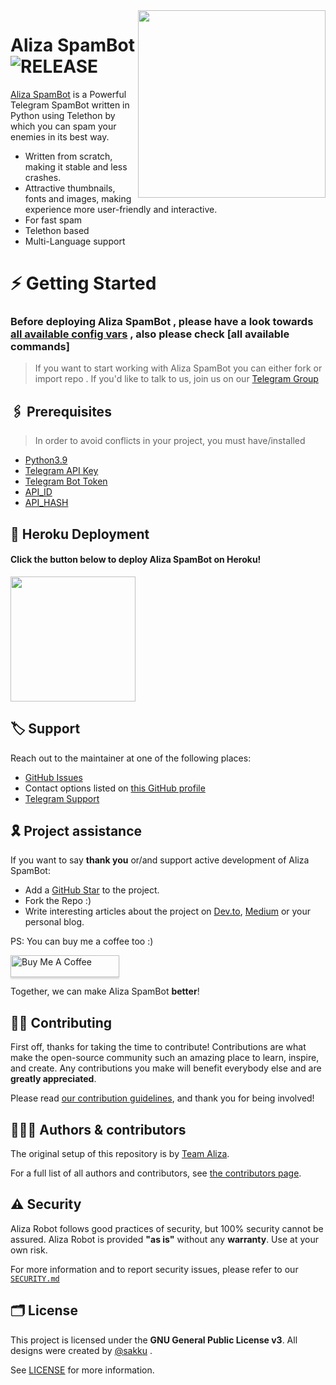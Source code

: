 <img src="https://telegra.ph/file/877640c2a8cc1e55014aa.png" align="right" width="300" height="300"/>

# Aliza SpamBot <img src="https://img.shields.io/github/v/release/deepaiimsss/AlizaSpamBott?color=black&logo=github&logoColor=black&style=social" alt="RELEASE">

[Aliza SpamBot](https://github.com/deepaiimsss/AlizaSpamBot) is a Powerful Telegram SpamBot written in Python using  Telethon by which you can spam your enemies in its best way.

* Written from scratch, making it stable and less crashes.
* Attractive thumbnails, fonts and images,  making experience more user-friendly and interactive.
* For fast spam
* Telethon based
* Multi-Language support


# ⚡️ Getting Started

### Before deploying Aliza SpamBot , please have a look towards [all available config vars](../config/README.md) , also please check [all available commands]

> If you want to start working with Aliza SpamBot you can either fork or import repo .
> If you'd like to talk to us, join us on our [Telegram Group](https://t.me/Aliza_support)


## 🖇 Prerequisites

> In order to avoid conflicts in your project, you must have/installed

- [Python3.9](https://www.python.org/downloads/release/python-390/)
- [Telegram API Key](https://docs.pyrogram.org/intro/setup#api-keys)
- [Telegram Bot Token](https://t.me/botfather)
- [API_ID](https://my.telegram.org)
- [API_HASH](https://my.telegram.org)



## 🚀 Heroku Deployment

<h4>Click the button below to deploy Aliza SpamBot on Heroku!</h4>    
<a href="https://heroku.com/deploy/"><img src="https://img.shields.io/badge/Deploy%20To%20Heroku-blueviolet?style=for-the-badge&logo=heroku" width="200""/></a>


## 🏷 Support

Reach out to the maintainer at one of the following places:

- [GitHub Issues](https://github.com/deepaiimsss/alizaspambot/issues/new?assignees=&labels=question&template=SUPPORT_QUESTION.md&title=support%3A+)
- Contact options listed on [this GitHub profile](https://github.com/deepaiimsss)
- [Telegram Support](https://t.me/Aliza_Support)

## 🎗 Project assistance

If you want to say **thank you** or/and support active development of Aliza SpamBot:

- Add a [GitHub Star](https://github.com/deepaiimsss/AlizaSpamBot) to the project.
- Fork the Repo :)
- Write interesting articles about the project on [Dev.to](https://dev.to/), [Medium](https://medium.com/) or your personal blog.

PS: You can buy me a coffee too :)
<p><a href="https://ko-fi.com/deepaiims" target="_blank"><img src="https://www.buymeacoffee.com/assets/img/custom_images/orange_img.png" alt="Buy Me A Coffee" style="height: 35px !important;width: 174px !important;box-shadow: 0px 3px 2px 0px rgba(190, 190, 190, 0.5) !important;-webkit-box-shadow: 0px 3px 2px 0px rgba(190, 190, 190, 0.5) !important;" ></a></p>

Together, we can make Aliza SpamBot **better**!

## ✍🏻 Contributing

First off, thanks for taking the time to contribute! Contributions are what make the open-source community such an amazing place to learn, inspire, and create. Any contributions you make will benefit everybody else and are **greatly appreciated**.

Please read [our contribution guidelines](CONTRIBUTING.md), and thank you for being involved!

## 👨🏻‍💻 Authors & contributors

The original setup of this repository is by [Team Aliza](https://github.com/deepaiimsss).

For a full list of all authors and contributors, see [the contributors page](https://github.com/deepaiimsss/AlizaSpamBot/contributors).

## ⚠️ Security

Aliza Robot follows good practices of security, but 100% security cannot be assured. Aliza Robot is provided **"as is"** without any **warranty**. Use at your own risk.

For more information and to report security issues, please refer to our [`SECURITY.md`](SECURITY.md)


## 🗂 License

This project is licensed under the **GNU General Public License v3**. All designs were created by [@sakku](https://github.com/deepaiimsss) .

See [LICENSE](../LICENSE) for more information.

